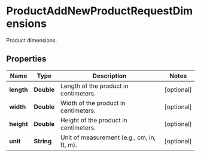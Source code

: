 

# ProductAddNewProductRequestDimensions

Product dimensions.

## Properties

| Name | Type | Description | Notes |
|------------ | ------------- | ------------- | -------------|
|**length** | **Double** | Length of the product in centimeters. |  [optional] |
|**width** | **Double** | Width of the product in centimeters. |  [optional] |
|**height** | **Double** | Height of the product in centimeters. |  [optional] |
|**unit** | **String** | Unit of measurement (e.g., cm, in, ft, m). |  [optional] |



